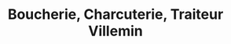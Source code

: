 ---
title: "Boucherie, Charcuterie, Traiteur Villemin"
url: /bussang/boucherie-charcuterie-traiteur-villemin/
shop: boucherie
---